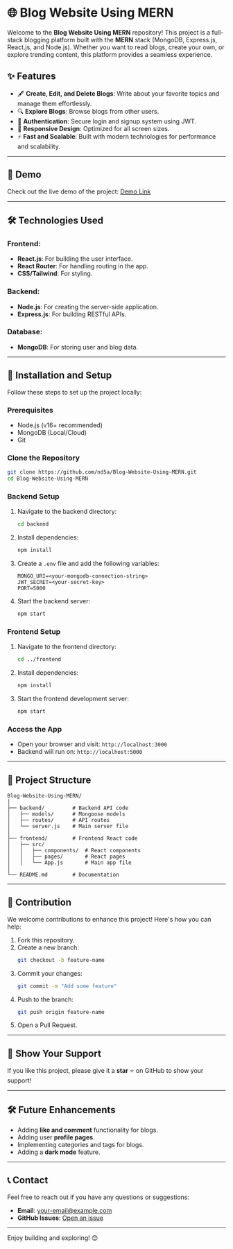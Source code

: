 
# 🌐 Blog Website Using MERN

Welcome to the **Blog Website Using MERN** repository! This project is a full-stack blogging platform built with the **MERN** stack (MongoDB, Express.js, React.js, and Node.js). Whether you want to read blogs, create your own, or explore trending content, this platform provides a seamless experience.

## ✨ Features

- 🖋️ **Create, Edit, and Delete Blogs**: Write about your favorite topics and manage them effortlessly.
- 🔍 **Explore Blogs**: Browse blogs from other users.
- 🔐 **Authentication**: Secure login and signup system using JWT.
- 🎨 **Responsive Design**: Optimized for all screen sizes.
- ⚡ **Fast and Scalable**: Built with modern technologies for performance and scalability.

---

## 🚀 Demo

Check out the live demo of the project: [Demo Link](https://dn-mern-blog.onrender.com/)

---

## 🛠️ Technologies Used

### Frontend:
- **React.js**: For building the user interface.
- **React Router**: For handling routing in the app.
- **CSS/Tailwind**: For styling.

### Backend:
- **Node.js**: For creating the server-side application.
- **Express.js**: For building RESTful APIs.

### Database:
- **MongoDB**: For storing user and blog data.

---

## 🔧 Installation and Setup

Follow these steps to set up the project locally:

### Prerequisites
- Node.js (v16+ recommended)
- MongoDB (Local/Cloud)
- Git

### Clone the Repository
```bash
git clone https://github.com/nd5a/Blog-Website-Using-MERN.git
cd Blog-Website-Using-MERN
```

### Backend Setup
1. Navigate to the backend directory:
   ```bash
   cd backend
   ```
2. Install dependencies:
   ```bash
   npm install
   ```
3. Create a `.env` file and add the following variables:
   ```env
   MONGO_URI=<your-mongodb-connection-string>
   JWT_SECRET=<your-secret-key>
   PORT=5000
   ```
4. Start the backend server:
   ```bash
   npm start
   ```

### Frontend Setup
1. Navigate to the frontend directory:
   ```bash
   cd ../frontend
   ```
2. Install dependencies:
   ```bash
   npm install
   ```
3. Start the frontend development server:
   ```bash
   npm start
   ```

### Access the App
- Open your browser and visit: `http://localhost:3000`
- Backend will run on: `http://localhost:5000`

---

## 📂 Project Structure

```
Blog-Website-Using-MERN/
│
├── backend/         # Backend API code
│   ├── models/      # Mongoose models
│   ├── routes/      # API routes
│   └── server.js    # Main server file
│
├── frontend/        # Frontend React code
│   ├── src/
│   │   ├── components/  # React components
│   │   ├── pages/       # React pages
│   │   └── App.js       # Main app file
│
└── README.md        # Documentation
```

---

## 🤝 Contribution

We welcome contributions to enhance this project! Here's how you can help:

1. Fork this repository.
2. Create a new branch:
   ```bash
   git checkout -b feature-name
   ```
3. Commit your changes:
   ```bash
   git commit -m "Add some feature"
   ```
4. Push to the branch:
   ```bash
   git push origin feature-name
   ```
5. Open a Pull Request.

---

## 🌟 Show Your Support

If you like this project, please give it a **star** ⭐ on GitHub to show your support!

---

## 🛠️ Future Enhancements

- Adding **like and comment** functionality for blogs.
- Adding user **profile pages**.
- Implementing categories and tags for blogs.
- Adding a **dark mode** feature.

---

## 📞 Contact

Feel free to reach out if you have any questions or suggestions:
- **Email**: [your-email@example.com](mailto:dnnakrani21@gmail.com)
- **GitHub Issues**: [Open an issue](https://github.com/nd5a/Blog-Website-Using-MERN/issues)

---

Enjoy building and exploring! 😊
